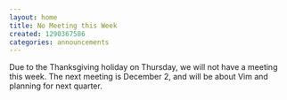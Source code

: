 ```yaml
---
layout: home
title: No Meeting this Week
created: 1290367586
categories: announcements
---
```

Due to the Thanksgiving holiday on Thursday, we will not have a meeting this week. The next meeting is December 2, and will be about Vim and planning for next quarter.
